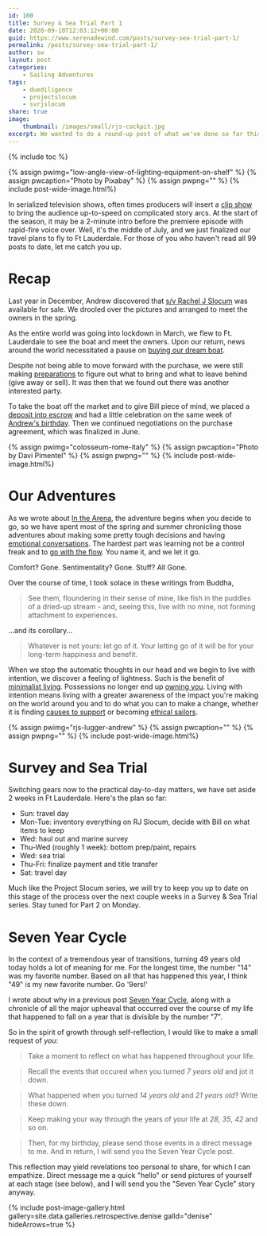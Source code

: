```yaml
---
id: 100
title: Survey & Sea Trial Part 1
date: 2020-09-10T12:03:12+00:00
guid: https://www.serenadewind.com/posts/survey-sea-trial-part-1/
permalink: /posts/survey-sea-trial-part-1/
author: sw
layout: post
categories:
    - Sailing Adventures
tags:
    - duediligence
    - projectslocum
    - svrjslocum
share: true
image:
    thumbnail: /images/small/rjs-cockpit.jpg 
excerpt: We wanted to do a round-up post of what we've done so far this year and then introduce part 1 of the Survey & Sea Trial series.
---
```

{% include toc %}

{% assign pwimg="low-angle-view-of-lighting-equipment-on-shelf" %}
{% assign pwcaption="Photo by Pixabay" %}
{% assign pwpng="" %}
{% include post-wide-image.html%}

In serialized television shows, often times producers will insert a [clip show](https://en.wikipedia.org/wiki/Clip_show) to bring the audience up-to-speed on complicated story arcs. At the start of the season, it may be a 2-minute intro before the premiere episode with rapid-fire voice over. Well, it's the middle of July, and we just finalized our travel plans to fly to Ft Lauderdale. For those of you who haven't read all 99 posts to date, let me catch you up.

# Recap

Last year in December, Andrew discovered that [s/v Rachel J Slocum](/about-rachel-j-slocum/) was available for sale. We drooled over the pictures and arranged to meet the owners in the spring.

As the entire world was going into lockdown in March, we flew to Ft. Lauderdale to see the boat and meet the owners. Upon our return, news around the world necessitated a pause on [buying our dream boat](/posts/boat-purchase/).

Despite not being able to move forward with the purchase, we were still making [preparations](/posts/30-weeks-to-minimalism/) to figure out what to bring and what to leave behind (give away or sell). It was then that we found out there was another interested party. 

To take the boat off the market and to give Bill piece of mind, we placed a [deposit into escrow](/posts/project-slocum-update/) and had a little celebration on the same week of [Andrew's birthday](/posts/happy-birthday/). Then we continued negotiations on the purchase agreement, which was finalized in June.

{% assign pwimg="colosseum-rome-italy" %}
{% assign pwcaption="Photo by Davi Pimentel" %}
{% assign pwpng="" %}
{% include post-wide-image.html%}

# Our Adventures

As we wrote about [In the Arena](/posts/in-the-arena/), the adventure begins when you decide to go, so we have spent most of the spring and summer chronicling those adventures about making some pretty tough decisions and having [emotional conversations](/posts/parental-reaction-part-1/). The hardest part was learning not be a control freak and to [go with the flow](/posts/going-with-the-flow/). You name it, and we let it go. 

Comfort? Gone. Sentimentality? Gone. Stuff? All Gone. 

Over the course of time, I took solace in these writings from Buddha,

> See them, floundering in their sense of mine, like fish in the puddles of a dried-up stream - and, seeing this, live with no mine, not forming attachment to experiences.

...and its corollary...

> Whatever is not yours: let go of it. Your letting go of it will be for your long-term happiness and benefit. 

When we stop the automatic thoughts in our head and we begin to live with intention, we discover a feeling of lightness. Such is the benefit of [minimalist living](/posts/30-weeks-to-minimalism/). Possessions no longer end up [owning you](/posts/relationship-with-money/). Living with intention means living with a greater awareness of the impact you're making on the world around you and to do what you can to make a change, whether it is finding [causes to support](/posts/philanthropy/) or becoming [ethical sailors](/posts/ethical-sailing/).

{% assign pwimg="rjs-lugger-andrew" %}
{% assign pwcaption="" %}
{% assign pwpng="" %}
{% include post-wide-image.html%}

# Survey and Sea Trial

Switching gears now to the practical day-to-day matters, we have set aside 2 weeks in Ft Lauderdale. Here's the plan so far:

 - Sun: travel day 
 - Mon-Tue: inventory everything on RJ Slocum, decide with Bill on what items to keep
 - Wed: haul out and marine survey
 - Thu-Wed (roughly 1 week): bottom prep/paint, repairs
 - Wed: sea trial
 - Thu-Fri: finalize payment and title transfer
 - Sat: travel day

Much like the Project Slocum series, we will try to keep you up to date on this stage of the process over the next couple weeks in a Survey & Sea Trial series. Stay tuned for Part 2 on Monday.

# Seven Year Cycle

In the context of a tremendous year of transitions, turning 49 years old today holds a lot of meaning for me. For the longest time, the number "14" was my favorite number. Based on all that has happened this year, I think "49" is my new favorite number. Go '9ers!' 

I wrote about why in a previous post [Seven Year Cycle](https://www.patreon.com/posts/34976462/), along with a chronicle of all the major upheaval that occurred over the course of my life that happened to fall on a year that is divisible by the number "7". 

So in the spirit of growth through self-reflection, I would like to make a small request of *you*: 

>Take a moment to reflect on what has happened throughout your life. 

>Recall the events that occured when you turned *7 years old* and jot it down.

>What happened when you turned *14 years old* and *21 years old*? Write these down.

>Keep making your way through the years of your life at *28*, *35*, *42* and so on. 

>Then, for my birthday, please send those events in a direct message to me. And in return, I will send you the Seven Year Cycle post. 

This reflection may yield revelations too personal to share, for which I can empathize. Direct message me a quick "hello" or send pictures of yourself at each stage (see below), and I will send you the "Seven Year Cycle" story anyway. 

{% include post-image-gallery.html gallery=site.data.galleries.retrospective.denise galId="denise" hideArrows=true %}

